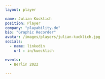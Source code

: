 ```yaml
---
layout: player

name: Julian Kücklich
position: Player
company: "playability.de"
bio: "Graphic Recorder"
avatar: /images/players/julian-kucklich.jpg
socials:
  - name: linkedin
    url : in/kuecklich

events:
  - Berlin 2022

---
```

